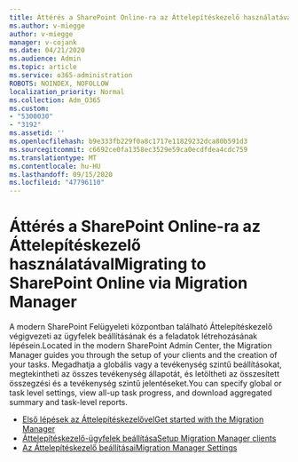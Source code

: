 ```yaml
---
title: Áttérés a SharePoint Online-ra az Áttelepítéskezelő használatával
ms.author: v-miegge
author: v-miegge
manager: v-cojank
ms.date: 04/21/2020
ms.audience: Admin
ms.topic: article
ms.service: o365-administration
ROBOTS: NOINDEX, NOFOLLOW
localization_priority: Normal
ms.collection: Adm_O365
ms.custom:
- "5300030"
- "3192"
ms.assetid: ''
ms.openlocfilehash: b9e333fb229f0a8c1717e11829232dca80b591d3
ms.sourcegitcommit: c6692ce0fa1358ec3529e59ca0ecdfdea4cdc759
ms.translationtype: MT
ms.contentlocale: hu-HU
ms.lasthandoff: 09/15/2020
ms.locfileid: "47796110"
---
```

# <a name="migrating-to-sharepoint-online-via-migration-manager"></a><span data-ttu-id="315eb-102">Áttérés a SharePoint Online-ra az Áttelepítéskezelő használatával</span><span class="sxs-lookup"><span data-stu-id="315eb-102">Migrating to SharePoint Online via Migration Manager</span></span>

<span data-ttu-id="315eb-103">A modern SharePoint Felügyeleti központban található Áttelepítéskezelő végigvezeti az ügyfelek beállításának és a feladatok létrehozásának lépésein.</span><span class="sxs-lookup"><span data-stu-id="315eb-103">Located in the modern SharePoint Admin Center, the Migration Manager guides you through the setup of your clients and the creation of your tasks.</span></span> <span data-ttu-id="315eb-104">Megadhatja a globális vagy a tevékenység szintű beállításokat, megtekintheti az összes tevékenység állapotát, és letöltheti az összesített összegzési és a tevékenység szintű jelentéseket.</span><span class="sxs-lookup"><span data-stu-id="315eb-104">You can specify global or task level settings, view all-up task progress, and download aggregated summary and task-level reports.</span></span>

* [<span data-ttu-id="315eb-105">Első lépések az Áttelepítéskezelővel</span><span class="sxs-lookup"><span data-stu-id="315eb-105">Get started with the Migration Manager</span></span>](https://docs.microsoft.com/sharepointmigration/mm-get-started)
* [<span data-ttu-id="315eb-106">Áttelepítéskezelő-ügyfelek beállítása</span><span class="sxs-lookup"><span data-stu-id="315eb-106">Setup Migration Manager clients</span></span>](https://docs.microsoft.com/sharepointmigration/mm-setup-clients)
* [<span data-ttu-id="315eb-107">Az Áttelepítéskezelő beállításai</span><span class="sxs-lookup"><span data-stu-id="315eb-107">Migration Manager Settings</span></span>](https://docs.microsoft.com/sharepointmigration/mm-settings)